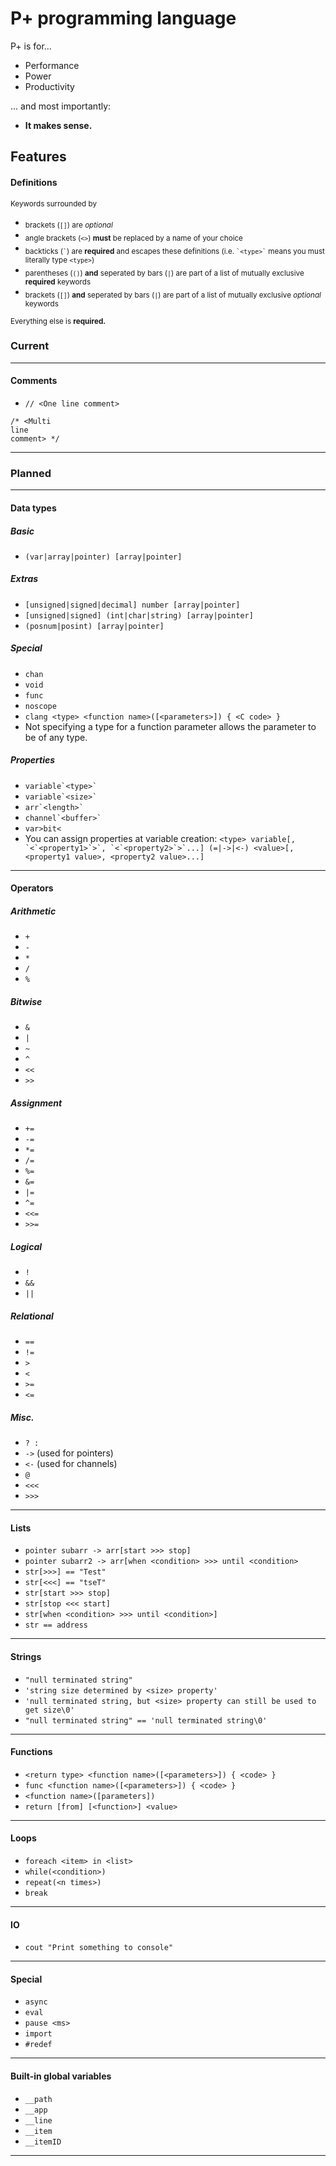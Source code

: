 # P+ programming language
P+ is for...
* Performance
* Power
* Productivity

... and most importantly:
* **It makes sense.**

## Features
#### Definitions
<sup>Keywords surrounded by</sup>
* <sub>brackets (`[]`) are *optional*</sub>
* <sub>angle brackets (`<>`) **must** be replaced by a name of your choice</sub>
* <sub>backticks (`` ` ``) are **required** and escapes these definitions (i.e. `` `<type>` `` means you must literally type `<type>`)</sub>
* <sub>parentheses (`()`) **and** seperated by bars (`|`) are part of a list of mutually exclusive **required** keywords</sub>
* <sub>brackets (`[]`) **and** seperated by bars (`|`) are part of a list of mutually exclusive *optional* keywords</sub>

<sub>Everything else is **required.**</sub>

### Current

--------

#### Comments
* `// <One line comment>`

```
/* <Multi
line
comment> */
```

--------

### Planned

--------

#### Data types
##### Basic
* `(var|array|pointer) [array|pointer]`

##### Extras
* `[unsigned|signed|decimal] number [array|pointer]`
* `[unsigned|signed] (int|char|string) [array|pointer]`
* `(posnum|posint) [array|pointer]`

##### Special
* `chan`
* `void`
* `func`
* `noscope`
* `clang <type> <function name>([<parameters>]) { <C code> }`
* Not specifying a type for a function parameter allows the parameter to be of any type.

##### Properties
* `` variable`<type>` ``
* `` variable`<size>` ``
* `` arr`<length>` ``
* `` channel`<buffer>` ``
* `var>bit<`
* You can assign properties at variable creation: ``<type> variable[, `<`<property1>`>`, `<`<property2>`>`...] (=|->|<-) <value>[, <property1 value>, <property2 value>...]``

--------

#### Operators
##### Arithmetic
* `+`
* `-`
* `*`
* `/`
* `%`

##### Bitwise
* `&`
* `|`
* `~`
* `^`
* `<<`
* `>>`

##### Assignment
* `+=`
* `-=`
* `*=`
* `/=`
* `%=`
* `&=`
* `|=`
* `^=`
* `<<=`
* `>>=`

##### Logical
* `!`
* `&&`
* `||`

##### Relational
* `==`
* `!=`
* `>`
* `<`
* `>=`
* `<=`

##### Misc.
* `? :`
* `->` (used for pointers)
* `<-` (used for channels)
* `@`
* `<<<`
* `>>>`

--------

#### Lists
* `pointer subarr -> arr[start >>> stop]`
* `pointer subarr2 -> arr[when <condition> >>> until <condition>`
* `str[>>>] == "Test"`
* `str[<<<] == "tseT"`
* `str[start >>> stop]`
* `str[stop <<< start]`
* `str[when <condition> >>> until <condition>]`
* `str == address`

--------

#### Strings
* `"null terminated string"`
* `'string size determined by <size> property'`
* `'null terminated string, but <size> property can still be used to get size\0'`
* `"null terminated string" == 'null terminated string\0'`

--------

#### Functions
* `<return type> <function name>([<parameters>]) { <code> }`
* `func <function name>([<parameters>]) { <code> }`
* `<function name>([parameters])`
* `return [from] [<function>] <value>`

--------

#### Loops
* `foreach <item> in <list>`
* `while(<condition>)`
* `repeat(<n times>)`
* `break`

--------

#### IO
* `cout "Print something to console"`

--------

#### Special
* `async`
* `eval`
* `pause <ms>`
* `import`
* `#redef`

--------

#### Built-in global variables
* `__path`
* `__app`
* `__line`
* `__item`
* `__itemID`

--------
